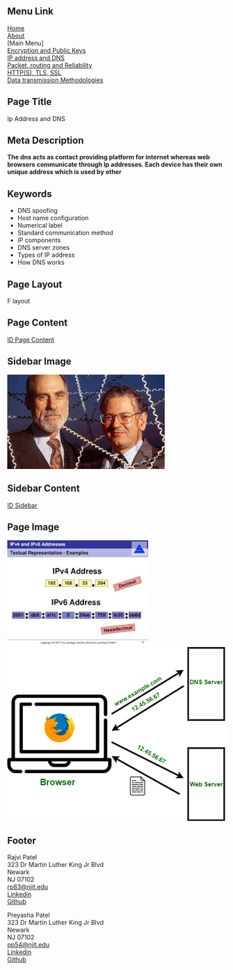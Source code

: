 ## Menu Link
[Home](README.md)\
[About](AboutUs.md)\
[Main Menu]\
[Encryption and Public Keys](Encryption_and_public_keys.md)\
[IP address and DNS](IP_address_and_DNS.md)\
[Packet, routing and Reliability](Packet_routing_and_reliability.md)\
[HTTP(S), TLS, SSL](HHTPS_SSL_TLS_DigitalCertificate.md)\
[Data transmission Methodologies](Wired_and_wireless_data_transmission.md)

## Page Title
Ip Address and DNS

## Meta Description
**The dns acts as contact providing platform for internet whereas web browsers communicate through Ip addresses. Each device has their own unique address which is used by other**

## Keywords
- DNS spoofing
- Host name configuration
- Numerical label
- Standard communication method
- IP components
- DNS server zones
- Types of IP address
- How DNS works

## Page Layout
F layout

## Page Content
[ID Page Content](IDPageContent.md)

## Sidebar Image
![Robert Kahn and Vint Cerf](Images/sb_ip.JPG "Robert Kahn and Vint Cerf")

## Sidebar Content
[ID Sidebar](IDsbContent.md)

## Page Image
![Types of IP address](/Images/ip_alt.JPG "Types of IP address") \
![How DNS works](Images/dns.png "How DNS works")

## Footer
Rajvi Patel\
323 Dr Martin Luther King Jr Blvd\
Newark\
NJ 07102\
<rp83@njit.edu>\
[Linkedin](http://linkedin.com/in/rajvi-patel-4403681b5)\
[Github](https://github.com/raajvipatel99)


Preyasha Patel\
323 Dr Martin Luther King Jr Blvd\
Newark\
NJ 07102\
<pp54@njit.edu>\
[Linkedin](http://linkedin.com/in/preyasha-patel-67356a122)\
[Github](https://github.com/preyasha2810)
